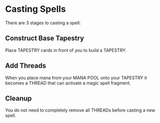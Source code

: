 # Casting Spells

There are 3 stages to casting a spell:

## Construct Base Tapestry

Place TAPESTRY cards in front of you to build a
TAPESTRY.

## Add Threads

When you place mana from your MANA POOL onto your
TAPESTRY it becomes a THREAD that can activate a
magic spell fragment.

## Cleanup

You do not need to completely remove all THREADs before
casting a new spell.